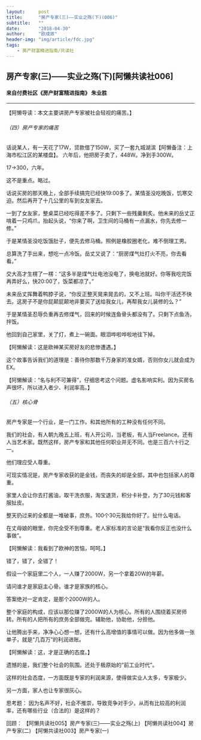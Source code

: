 ```yaml
---
layout:     post
title:      "房产专家(三)——实业之殇(下)(006)"
subtitle:   ""
date:       "2018-04-30"
author:     "欧成效"
header-img: "img/article/fdc.jpg"
tags:
    - 房产财富精进指南/共读社
---
```

## 房产专家(三)——实业之殇(下)[阿懒共读社006]
#### 来自付费社区《房产财富精进指南》 朱业胜

-------

【阿懒导读：本文主要讲房产专家被社会轻视的痛苦。】

###### （四）房产专家的痛苦
话说某人，有一天花了17W，贷款借了150W，买了一套九城湖滨【阿懒备注：上海市松江区的某楼盘】。
六年后，他把房子卖了，448W。净到手300W。

17->300，六年。

这不是重点。略过。

话说买房的那天晚上，全部手续搞完已经快19:00多了。某情圣没吃晚饭，饥寒交迫。然后再开了十几公里的车到女友家去。

一到了女友家，整桌菜已经吃得差不多了。只剩下一些残羹剩炙。他未来的岳丈正啃着一只鸡爪，抬起头说，“你来了啊，卫生间的马桶有一点漏水，你先去修一修。”

于是某情圣没吃饭饿肚子，便先去修马桶。照例是橡胶圈老化，难不倒理工男。

总算洗了手出来，想吃一点冷饭。岳丈又说了：“厨房煤气灶打火不亮，你去看看。”

交大高才生楞了一楞：“这多半是煤气灶电池没电了，换电池就好。你等我吃完饭再弄好么，快20:00了，饭菜都凉了。”

未来岳丈挥舞着鸭脖子说，“你反正整天晃来晃去的，又不上班。叫你干活还不快去。这房子不是你屁颠屁颠地非要买了送给我女儿，再帮我女儿装修的么？”

于是某情圣忍辱负重再去修煤气，回来的时候连鱼骨头都没有了。只剩下点鱼汤，拌饭。

他回到自己家里，关了灯，煮上一碗面。眼泪哗啦哗啦地往下掉。

【阿懒解读：这是欧神某买房好友的悲惨遭遇。】

这个故事告诉我们的道理是：善待你那数千万身家的准女婿，否则你女儿就会成为EX。

【阿懒解读：“名与利不可兼得”，仔细思考这个问题。虚名影响实利。因为买房名声很坏，所以进入者少、利润率高。】
###### （五）核心骨
房产专家是一个行业，是一门工作。和其他所有的工种没有任何不同。

我们的社会，有人朝九晚五上班，有人开公司，当老板，有人当Freelance。还有人当艺术家。既然这样，房产专家和其他任何职业并无不同。也是三百六十行之一。

他们理应受人尊重。

可现实情况是，房产专家收获的是金钱，而丧失的却是全部，其中也包括家人的尊重。

家里人会让你去打酱油，取干洗衣服，淘宝退货，积分卡补登，为了30元钱和客服扯皮。

整天扔过来的全都是一堆破事，庶务。100个30元我给你好了。扯什么电话。

在丈母娘的眼里，你完全受不到尊重。老人家标准的言论是“我看你反正也没什么事做”。

【阿懒解读：我看到了欧神的苦恼，呵呵。】

错了，错了，全错了！

假设一个家庭里二个人，一人赚了2000W，另一个拿着20W的年薪。

请问谁才是家庭主心骨。谁才是家族的核心。

答案绝对一定肯定，是那个2000W的人。

整个家庭的构成，应该以那位赚了2000W的人为核心。所有的人围绕着买房师转。所有的人把所有的庶务全部做完。辅助他，协助他，分担他。

让他腾出手来，净净心心想一想，还有什么高增值的事情可以做。因为他多做一张单子，就是“几百万”的利润进账。

【阿懒解读：这，才是正确的态度。】

遗憾的是，我们整个社会的氛围。还处于极原始的“前工业时代”。

这样的社会态度，一方面既是专家的利润来源，使得做实业人太多，专家极少。

另一方面，家人也让专家很灰心。

思考题：
因为名声不好，社会不推崇，导致竞争对手少，从而有比较高的利润率，还有哪些行业（合法的）是这样的？

回顾：
【阿懒共读社005】房产专家(三)——实业之殇(上)
【阿懒共读社004】房产专家(二)
【阿懒共读社003】房产专家(一)

